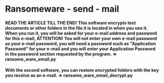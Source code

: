 # Ransomeware - send - mail

#### READ THE ARTICLE TILL THE END! This software encrypts text documents or other folders in the file it is located in when you use it. When you run it, you will be asked for your e-mail address and password for this e-mail, ATTENTION! You will not enter your own e-mail password as your e-mail password, you will need a password such as "Application Password" for your e-mail and you will enter your Application Password in the password section requested by the program. => ransome_ware_email.py

#### With the second software, you can restore encrypted folders with the key you receive as an e-mail. => ransome_ware_email_decrypt.py
